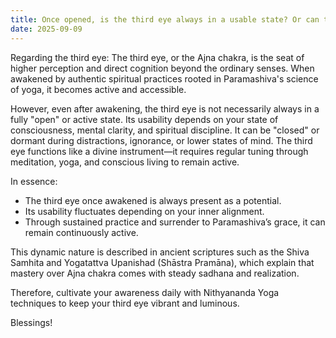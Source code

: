 ```yaml
---
title: Once opened, is the third eye always in a usable state? Or can the third eye close at times?
date: 2025-09-09
---
```


Regarding the third eye: The third eye, or the Ajna chakra, is the seat of higher perception and direct cognition beyond the ordinary senses. When awakened by authentic spiritual practices rooted in Paramashiva's science of yoga, it becomes active and accessible.

However, even after awakening, the third eye is not necessarily always in a fully "open" or active state. Its usability depends on your state of consciousness, mental clarity, and spiritual discipline. It can be "closed" or dormant during distractions, ignorance, or lower states of mind. The third eye functions like a divine instrument—it requires regular tuning through meditation, yoga, and conscious living to remain active.

In essence:

- The third eye once awakened is always present as a potential.
- Its usability fluctuates depending on your inner alignment.
- Through sustained practice and surrender to Paramashiva’s grace, it can remain continuously active.

This dynamic nature is described in ancient scriptures such as the Shiva Samhita and Yogatattva Upanishad (Shāstra Pramāna), which explain that mastery over Ajna chakra comes with steady sadhana and realization.

Therefore, cultivate your awareness daily with Nithyananda Yoga techniques to keep your third eye vibrant and luminous.

Blessings!
